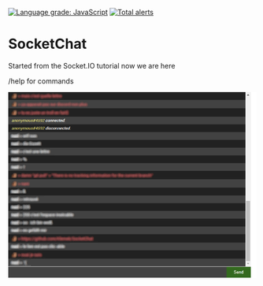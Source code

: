 [![Language grade: JavaScript](https://img.shields.io/lgtm/grade/javascript/g/Klemek/SocketChat.svg?logo=lgtm&logoWidth=18)](https://lgtm.com/projects/g/Klemek/SocketChat/context:javascript)
[![Total alerts](https://img.shields.io/lgtm/alerts/g/Klemek/SocketChat.svg?logo=lgtm&logoWidth=18)](https://lgtm.com/projects/g/Klemek/SocketChat/alerts/)

# SocketChat
Started from the Socket.IO tutorial now we are here

/help for commands

![preview](preview.png)

